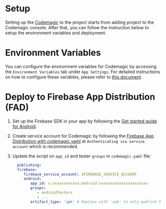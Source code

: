 # Setup

Setting up the [Codemagic](https://codemagic.io/start/) to the project starts from adding project to
the Codemagic console.
After that, you can follow the instruction below to setup the environment variables and deployment.

# Environment Variables

You can configure the environment variables for Codemagic by accessing the `Environment Variables`
tab under `App Settings`.
For detailed instructions on how to configure these variables, please refer
to [this document](https://docs.codemagic.io/yaml-basic-configuration/configuring-environment-variables/#configuring-environment-variables)
.

# Deploy to Firebase App Distribution (FAD)

1. Set up the Firebase SDK in your app by following
   the [Get started guide for Android](https://firebase.google.com/docs/android/setup).
2. Create service account for Codemagic by following
   the [Firebase App Distribution with codemagic.yaml](https://docs.codemagic.io/yaml-publishing/firebase-app-distribution/)
   at `Authenticating via service account` which is recommended.
3. Update the script on `app_id` and tester `groups` in `codemagic.yaml` file:

   ```yaml
     publishing:
     firebase:
        firebase_service_account: $FIREBASE_SERVICE_ACCOUNT
        android:
           app_id: x:xxxxxxxxxxxx:android:xxxxxxxxxxxxxxxxxxxxxx
           groups:
              - androidTesters
              - ...
           artifact_type: 'apk' # Replace with 'aab' to only publish the Android app bundle
   ```
